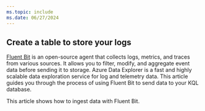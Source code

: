 ```yaml
---
ms.topic: include
ms.date: 06/27/2024
---
```

## Create a table to store your logs

[Fluent Bit](https://github.com/fluent/fluent-bit/tree/master) is an open-source agent that collects logs, metrics, and traces from various sources. It allows you to filter, modify, and aggregate event data before sending it to storage. Azure Data Explorer is a fast and highly scalable data exploration service for log and telemetry data. This article guides you through the process of using Fluent Bit to send data to your KQL database.

This article shows how to ingest data with Fluent Bit.
